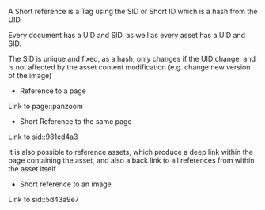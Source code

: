 A Short reference is a Tag using the SID or Short ID which is a hash from the UID.

Every document has a UID and SID, as well as every asset has a UID and SID.

The SID is unique and fixed, as a hash, only changes if the UID change, and is not affected by the asset content modification (e.g. change new version of the image)

* Reference to a page

Link to page::panzoom

* Short Reference to the same page

Link to sid::981cd4a3

It is also possible to reference assets, which produce a deep link within the page containing the asset, and also a back link to all references from within the asset itself

* Short reference to an image

Link to sid::5d43a9e7

